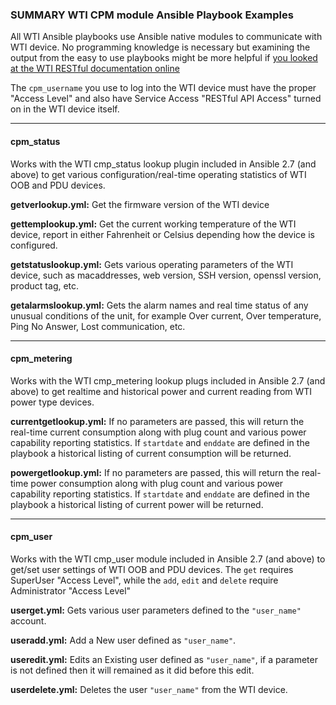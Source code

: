 ### SUMMARY WTI CPM module Ansible Playbook Examples

All WTI Ansible playbooks use Ansible native modules to communicate with WTI device. No programming knowledge is necessary but examining the output  from the easy to use playbooks might be more helpful if [you looked at the WTI RESTful documentation online](https://ftp.wti.com/pub/TechSupport/Restful_WTI/current/api/api.html "WTI RESTful API Documentation Page")

The `cpm_username` you use to log into the WTI device must have the proper "Access Level" and also have Service Access "RESTful API Access" turned on in the WTI device itself.
***

#### cpm_status
Works with the WTI cmp_status lookup plugin included in Ansible 2.7 (and above) to get various configuration/real-time operating statistics of WTI OOB and PDU devices.


**getverlookup.yml:** Get the firmware version of the WTI device

**gettemplookup.yml:** Get the current working temperature of the WTI device, report in either Fahrenheit or Celsius depending how the device is configured.

**getstatuslookup.yml:** Gets various operating parameters of the WTI device, such as macaddresses, web version, SSH version, openssl version, product tag, etc.

**getalarmslookup.yml:** Gets the alarm names and real time status of any unusual conditions of the unit, for example Over current, Over temperature, Ping No Answer, Lost communication, etc.
***
#### cpm_metering
Works with the WTI cmp_metering lookup plugs included in Ansible 2.7 (and above) to get realtime and historical power and current reading from WTI power type devices.

**currentgetlookup.yml:** If no parameters are passed, this will return the real-time current consumption along with plug count and various power capability reporting statistics. If `startdate` and `enddate` are defined in the playbook a historical listing of current consumption will be returned.

**powergetlookup.yml:** If no parameters are passed, this will return the real-time power consumption along with plug count and various power capability reporting statistics. If `startdate` and `enddate` are defined in the playbook a historical listing of current power will be returned.
***
#### cpm_user
Works with the WTI cmp_user module included in Ansible 2.7 (and above) to get/set user settings of WTI OOB and PDU devices. The `get` requires SuperUser "Access Level", while the `add`, `edit` and `delete` require Administrator "Access Level"

**userget.yml:** Gets various user parameters defined to the `"user_name"`  account.

**useradd.yml:** Add a New user defined as `"user_name"`.

**useredit.yml:** Edits an Existing user defined as `"user_name"`, if a parameter is not defined then it will remained as it did before this edit.

**userdelete.yml:** Deletes the user `"user_name"` from the WTI device.
